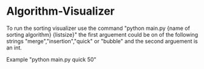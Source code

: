 # Algorithm-Visualizer

To run the sorting visualizer use the command "python main.py {name of sorting algorithm} {listsize}" the first arguement could be on of the following strings "merge","insertion","quick" or "bubble" and the second arguement is an int.

Example "python main.py quick 50"